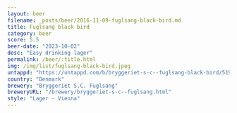 ```yaml
---
layout: beer
filename: _posts/beer/2016-11-09-fuglsang-black-bird.md
title: Fuglsang black bird
category: beer
score: 5.5
beer-date: "2023-10-02"
desc: "Easy drinking lager"
permalink: /beer/:title.html
img: /img/list/fuglsang-black-bird.jpeg
untappd: "https://untappd.com/b/bryggeriet-s-c--fuglsang-black-bird/51922"
country: "Denmark"
brewery: "Bryggeriet S.C. Fuglsang"
breweryURL: "/brewery/bryggeriet-s-c--fuglsang.html"
style: "Lager - Vienna"
---
```

